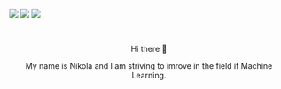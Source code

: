 
[<img src="https://img.shields.io/badge/linkedin-%230077B5.svg?&style=for-the-badge&logo=linkedin&logoColor=white" />](https://www.linkedin.com/in/nikola-andric-128597179/)  [<img src="https://img.shields.io/badge/discord-%237289DA.svg?&style=for-the-badge&logo=discord&logoColor=white" />](https://discord.gg/m2YbK5RN) [<img src="https://img.shields.io/badge/-Website%20--%20Nikola-green" />](https://nikolaandro.github.io/Nikola_Andric_Website/)

<br>

<p align="center">
Hi there 👋
</r>

<p align="center">
My name is Nikola and I am striving to imrove in the field if Machine Learning.
 </p>
<!--
**NikolaAndro/NikolaAndro** is a ✨ _special_ ✨ repository because its `README.md` (this file) appears on your GitHub profile.

Here are some ideas to get you started:

- 🔭 I’m currently working on ...
- 🌱 I’m currently learning ...
- 👯 I’m looking to collaborate on ...
- 🤔 I’m looking for help with ...
- 💬 Ask me about ...
- 📫 How to reach me: ...
- 😄 Pronouns: ...
- ⚡ Fun fact: ...
-->
